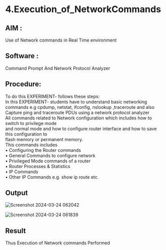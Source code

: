 # 4.Execution_of_NetworkCommands

## AIM :
Use of Network commands in Real Time environment
## Software : 
Command Prompt And Network Protocol Analyzer
## Procedure:
To do this EXPERIMENT- follows these steps:
<BR>
In this EXPERIMENT- students have to understand basic networking commands e.g cpdump, netstat, ifconfig, nslookup ,traceroute and also Capture ping and traceroute PDUs using a network protocol analyzer 
<BR>
All commands related to Network configuration which includes how to switch to privilege mode
<BR>
and normal mode and how to configure router interface and how to save this configuration to
<BR>
flash memory or permanent memory.
<BR>
This commands includes
<BR>
• Configuring the Router commands
<BR>
• General Commands to configure network
<BR>
• Privileged Mode commands of a router 
<BR>
• Router Processes & Statistics
<BR>
• IP Commands
<BR>
• Other IP Commands e.g. show ip route etc.
<BR>

## Output
![Screenshot 2024-03-24 062042](https://github.com/poojaanbu0/4.Execution_of_NetworkCommends/assets/119390329/cbb9c604-145c-4949-8091-7928c6e26d62)

![Screenshot 2024-03-24 061839](https://github.com/poojaanbu0/4.Execution_of_NetworkCommends/assets/119390329/5e688399-cb9e-4a17-a661-7a1b1abd1186)


## Result
Thus Execution of Network commands Performed 
